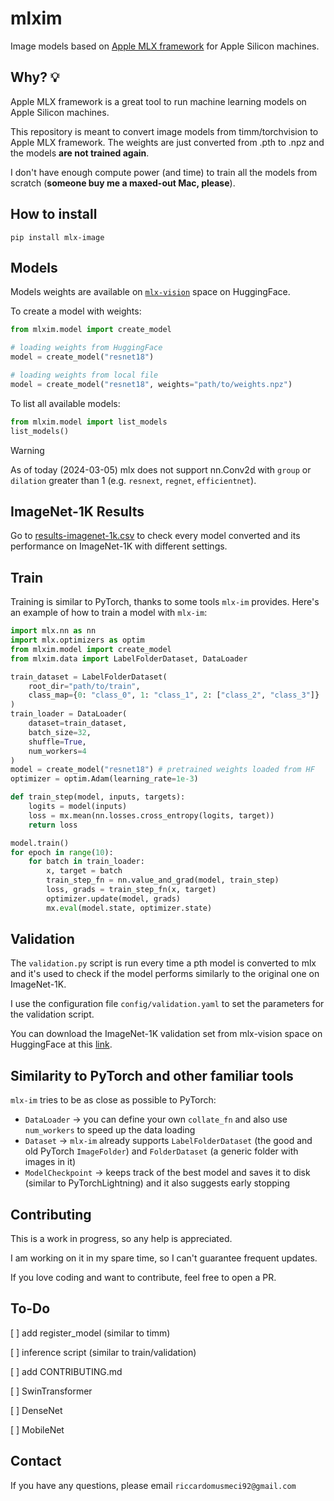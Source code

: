 # **mlxim**
Image models based on [Apple MLX framework](https://github.com/ml-explore/mlx) for Apple Silicon machines.

## **Why? 💡**

Apple MLX framework is a great tool to run machine learning models on Apple Silicon machines.

This repository is meant to convert image models from timm/torchvision to Apple MLX framework. The weights are just converted from .pth to .npz and the models **are not trained again**.

I don't have enough compute power (and time) to train all the models from scratch (**someone buy me a maxed-out Mac, please**).

## **How to install**
```
pip install mlx-image
```

## **Models**
Models weights are available on [`mlx-vision`](https://huggingface.co/mlx-vision) space on HuggingFace.

To create a model with weights:
```python
from mlxim.model import create_model

# loading weights from HuggingFace
model = create_model("resnet18")

# loading weights from local file
model = create_model("resnet18", weights="path/to/weights.npz")
```

To list all available models:
```python
from mlxim.model import list_models
list_models()
```
> [!WARNING]
> As of today (2024-03-05) mlx does not support nn.Conv2d with `group` or `dilation` greater than 1 (e.g. `resnext`, `regnet`, `efficientnet`).

## **ImageNet-1K Results**
Go to [results-imagenet-1k.csv](results/results-imagenet-1k.csv) to check every model converted and its performance on ImageNet-1K with different settings.

## **Train**
Training is similar to PyTorch, thanks to some tools `mlx-im` provides. Here's an example of how to train a model with `mlx-im`:

```python
import mlx.nn as nn
import mlx.optimizers as optim
from mlxim.model import create_model
from mlxim.data import LabelFolderDataset, DataLoader

train_dataset = LabelFolderDataset(
    root_dir="path/to/train",
    class_map={0: "class_0", 1: "class_1", 2: ["class_2", "class_3"]}
)
train_loader = DataLoader(
    dataset=train_dataset,
    batch_size=32,
    shuffle=True,
    num_workers=4
)
model = create_model("resnet18") # pretrained weights loaded from HF
optimizer = optim.Adam(learning_rate=1e-3)

def train_step(model, inputs, targets):
    logits = model(inputs)
    loss = mx.mean(nn.losses.cross_entropy(logits, target))
    return loss

model.train()
for epoch in range(10):
    for batch in train_loader:
        x, target = batch
        train_step_fn = nn.value_and_grad(model, train_step)
        loss, grads = train_step_fn(x, target)
        optimizer.update(model, grads)
        mx.eval(model.state, optimizer.state)
```

## **Validation**

The `validation.py` script is run every time a pth model is converted to mlx and it's used to check if the model performs similarly to the original one on ImageNet-1K.

I use the configuration file `config/validation.yaml` to set the parameters for the validation script.

You can download the ImageNet-1K validation set from mlx-vision space on HuggingFace at this [link](https://huggingface.co/datasets/mlx-vision/imagenet-1k).

## **Similarity to PyTorch and other familiar tools**
`mlx-im` tries to be as close as possible to PyTorch:
- `DataLoader` -> you can define your own `collate_fn` and also use `num_workers` to speed up the data loading
- `Dataset` -> `mlx-im` already supports `LabelFolderDataset` (the good and old PyTorch `ImageFolder`) and `FolderDataset` (a generic folder with images in it)
- `ModelCheckpoint` -> keeps track of the best model and saves it to disk (similar to PyTorchLightning) and it also suggests early stopping

## **Contributing**

This is a work in progress, so any help is appreciated.

I am working on it in my spare time, so I can't guarantee frequent updates.

If you love coding and want to contribute, feel free to open a PR.

## **To-Do**

[ ] add register_model (similar to timm)

[ ] inference script (similar to train/validation)

[ ] add CONTRIBUTING.md

[ ] SwinTransformer

[ ] DenseNet

[ ] MobileNet


## Contact

If you have any questions, please email `riccardomusmeci92@gmail.com`
